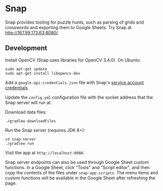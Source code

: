 Snap
====

Snap provides tooling for puzzle hunts, such as parsing of grids and crosswords and exporting them to Google Sheets. Try Snap at http://167.99.173.63:8080/.

Development
-----------

Install OpenCV (Snap uses libraries for OpenCV 3.4.0). On Ubuntu:

    sudo apt-get update
    sudo apt-get install libopencv-dev

Add a `google-api-credentials.json` file with Snap's [service account credentials](https://cloud.google.com/docs/authentication/production#providing_credentials_to_your_application).

Update the `config.yml` configuration file with the socket address that the Snap server will run at.

Download data files:

    ./gradlew downloadFiles

Run the Snap server (requires JDK 8+):

    cd snap-server
    ./gradlew run

Visit the app at `http://localhost:8080`.

Snap server endpoints can also be used through Google Sheet custom functions. In a Google Sheet, click "Tools" and "Script editor", and then copy the contents of the files under `snap-app-scripts`. The menu items and custom functions will be available in the Google Sheet after refreshing the page.

